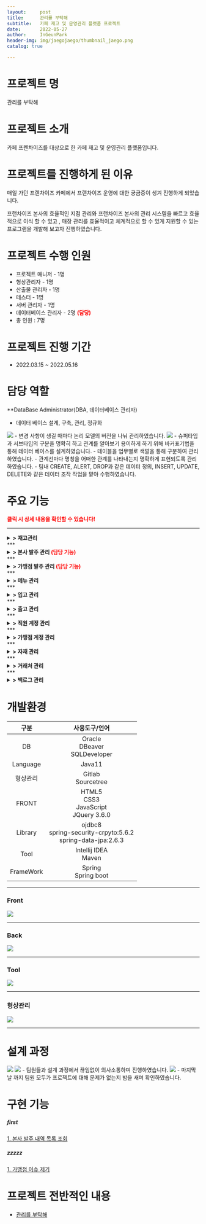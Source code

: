 ```yaml
---
layout:     post
title:      관리를 부탁해
subtitle:   카페 재고 및 운영관리 플랫폼 프로젝트
date:       2022-05-27
author:     InGeunPark
header-img: img/jaegojaego/thumbnail_jaego.png
catalog: true

---
```


# 프로젝트 명

관리를 부탁해



# 프로젝트 소개

카페 프렌차이즈를 대상으로 한 카페 재고 및 운영관리 플랫폼입니다.



# 프로젝트를 진행하게 된 이유

매일 가던 프렌차이즈 카페에서 프랜차이즈 운영에 대한 궁금증이 생겨 진행하게 되었습니다.

 프랜차이즈 본사의 효율적인 지점 관리와 프랜차이즈 본사의 관리 시스템을 빠르고 효율적으로 이식 할 수 있고 , 매장 관리를 효율적이고 체계적으로 할 수 있게 지원할 수 있는 프로그램을 개발해 보고자 진행하였습니다.



# 프로젝트 수행 인원

- 프로젝트 매니저 - 1명
- 형상관리자 - 1명
- 산출물 관리자 - 1명
- 테스터 - 1명
- 서버 관리자 - 1명
- 데이터베이스 관리자 -  2명 <font style="color:red; font-weight:bold">(담당)</font>
- 총 인원 : 7명

# 프로젝트 진행 기간

 - 2022.03.15 ~ 2022.05.16

# 담당 역할

 **DataBase Administrator(DBA, 데이터베이스 관리자)
 - 데이터 베이스 설계, 구축, 관리, 정규화
 <img src="../../../../img/jaegojaego/DBA_pic1.png"> 
 - 변경 사항이 생길 때마다 논리 모델의 버전을 나눠 관리하였습니다.  
 <img src="../../../../img/jaegojaego/DBA_pic2.png">
 - 슈퍼타입과 서브타입의 구분을 명확히 하고 관계를 알아보기 용이하게 하기 위해 바커표기법을 통해 데이터 베이스를 설계하였습니다.
 - 테이블을 업무별로 색깔을 통해 구분하여 관리하였습니다.
 - 관계선마다 명칭을 어떠한 관계를 나타내는지 명확하게 표현되도록 관리하였습니다.
 - 팀내 CREATE, ALERT, DROP과 같은 데이터 정의, INSERT, UPDATE, DELETE와 같은 데이터 조작  작업을 맡아 수행하였습니다.

# 주요 기능

<font style="color:red; font-weight:bold">클릭 시 상세 내용을 확인할 수 있습니다!</font>  
***
<details>
<summary style="font-weight:bold;"> > 재고관리</summary>
- 물품을 등록, 수정, 삭제를 할 수 있습니다.<br>
- 바코드를 생성해줌으로써 관리의 효율성을 증대시켰습니다.<br>
- 거래처를 입력하고 입,출고 관리를 할 수 있습니다.<br>
- 과거 히스토리 내역을 확인함으로써 합리적인 의사결정을 할 수 있습니다.<br>
- 재고 분석을 함으로써 합리적인 재고생산계획을 세울 수 있습니다.
</details>
***
<details>
<summary style="font-weight:bold;"> > 본사 발주 관리<font style="color:red"> (담당 기능)</font></summary>
- 본사 직원은 원하는 상품을 원하는 수량만큼 발주합니다. <br>
- 검색을 통해 발주 가능한 상품을 조회할 수 있습니다. <br>
- 같은 상품에 대해 본사와 계약한 거래처를 선택할 수 있습니다. <br>
- 발주 신청 후 거래처와 합의 후 발주 처리 상태를 변경할 수 있습니다.
</details>
***
<details>
<summary style="font-weight:bold;"> > 가맹점 발주 관리<font style="color:red"> (담당 기능)</font></summary>
- 가맹점 직원은 원하는 상품을 원하는 수량만큼 발주합니다. <br>
- 발주 신청 가능 물품 목록을 조회할 수 있습니다. <br>
- 각 물품에 대한 설명과 이미지를 조회할 수 있습니다. <br>
- 본사 직원은 가맹점 발주에 대해 승인 처리 할 수 있습니다. <br>
- 가맹점은 발주 받은 물품에 대해 문제가 존재할 경우 이슈를 제기할 수 있습니다. <br>
- 본사 직원은 가맹점이 제기한 이슈에 대해 확인하고 교환 처리해 줄 수 있습니다.
</details>
***
<details>
<summary style="font-weight:bold;"> > 메뉴 관리</summary>
- 본사는 메뉴를 등록, 수정, 삭제, 상세보기를 할 수 있고 가맹점은 메뉴를 상세보기 할 수 있습니다. <br>
- 메뉴를 생성해줌으로써 메뉴의 원재료를 조회할 수 있습니다. <br>
- 가맹점은 원재료를 조회함으로써 발주 목록을 구성할 수 있습니다.
</details>
***
<details>
<summary style="font-weight:bold;"> > 입고 관리</summary>
- 입고 관리 내 본사의 발주 버튼을 클릭하면 본사 발주 내역을 조회합니다. <br>
- 본사 발주 “승인 완료” 처리 된 정보를 조회하여 해당 물품을 입고 목록에 추가합니다. <br>
- 입고 목록 등록된 물품을 “입고 완료” 처리 시 처리 날짜가 등록됩니다. <br>
- “입고 완료” 시 재고 관리 내 재고 수량이 추가되어 반영됩니다. <br>
- “입고 완료” 시 재고 변경 내역에 정보가 추가됩니다. <br>
- 재고 관리에서 해당 물품의 재고를 조회할 수 있습니다. <br>
- 재고 변동 내역에서 재고의 입,출고 내역을 조회할 수 있습니다.
</details>
***
<details>
<summary style="font-weight:bold;"> > 출고 관리</summary>
- 출고할 발주 목록을 조회할 수 있습니다. <br>
- 승인 완료된 발주 목록을 조회하여 출고 목록에 추가할 수 있습니다. <br>
- 출고 목록에서 발주 상세 정보를 조회할 수 있습니다. <br>
- 발주 상세 정보에서 발주할 물품의 정보들을 조회할 수 있습니다. <br>
- 발주 상세 정보에서 해당 발주에 대한 출고 처리상태를 수정할 수 있습니다. <br>
- 출고 내역을 조회할 수 있습니다.
</details>
***
<details>
<summary style="font-weight:bold;"> > 직원 계정 관리</summary>
- 프로그램을 사용하는 본사 직원 계정의 통합적 관리를 할 수 있습니다. <br>
- 본사 관리자는 본사 직원 계정 생성을 할 수 있습니다. <br>
- 본사 관리자는 본사 직원 계정 목록을 조회 할 수 있습니다.  <br>
- 본사 관리자는 본사 직원 계정 정보를 수정 할 수 있습니다. <br>
- 본사 관리자는 본사 직원 계정을 삭제 할 수 있습니다. <br>
- 본사 관리자는 삭제된 복사 직원 계정을 복구 할 수 있습니다.
</details>
***
<details>
<summary style="font-weight:bold;"> > 가맹점 계정 관리</summary>
- 프로그램을 사용하는 가맹점 대표자(점주), 직원 계정의 통합적 관리를 할 수 있습니다. <br>
- 본사 관리자와 본사 가맹 계약팀 직원은 가맹점 대표자, 직원 계정 생성을 할 수 있습니다. <br>
- 본사 관리자와 본사 가맹 계약팀 직원은 가맹점 대표자, 직원 계정 목록을 조회 할 수 있습니다. <br>
- 본사 관리자와 본사 가맹 계약팀 직원은 가맹점 대표자, 직원 계정 정보를 수정 할 수 있습니다. <br>
- 본사 관리자는 가맹점 대표자, 직원 계정을 삭제 할 수 있습니다. <br>
- 본사 관리자는 삭제된 가맹점 대표자, 직원 계정을 복구 할 수 있습니다.
</details>
***
<details>
<summary style="font-weight:bold;"> > 자재 관리</summary>
- 본사와, 가맹점이 발주 넣을 수 있는 자재를 생성할 수 있습니다. <br>
- 거래처와 본사의 제품을 일치 시키는 매핑을 할 수 있습니다. <br>
- 매핑된 제품을 목록  조회 할 수 있습니다. <br>
- 자재 정보를 수정할 수 있습니다. <br>
- 자재 정보를 삭제할 수 있습니다. <br>
- 매핑할 거래처 목록을 불러 올 수 있습니다. <br>
- 매핑할 자재 목록을 불러 올 수 있습니다.
</details>
***
<details>
<summary style="font-weight:bold;"> > 거래처 관리</summary>
- 신규 거래처를 등록하고 계약 상태를 조회할 수 있습니다. <br>
- 거래처 계약상품을 등록하고 관리할 수 있습니다. 
</details>
***
<details>
<summary style="font-weight:bold;"> > 백로그 관리</summary>
- 입고와 이슈출고의 데이터를 종합적으로 조회할 수 있습니다. <br>
- 물품당 이슈발생 빈도와 각 물품 구매량 증/감소율 막대그래프를 통해 명시적으로 상태를 확인할 수 있고, 수발주 및 입출고 계획을 구상할 수 있습니다.
</details>


# 개발환경

|   구분    |                        사용도구/언어                         |
| :-------: | :----------------------------------------------------------: |
|    DB     |            Oracle<br />DBeaver<br />SQLDeveloper             |
| Language  |                            Java11                            |
| 형상관리  |                    Gitlab<br />Sourcetree                    |
|   FRONT   |      HTML5<br />CSS3<br />JavaScript<br />JQuery 3.6.0       |
|  Library  | ojdbc8<br />spring-security-crpyto:5.6.2<br />spring-data-jpa:2.6.3 |
|   Tool    |                   Intellij IDEA<br />Maven                   |
| FrameWork |                   Spring<br />Spring boot                    |

***

### Front

<img src="../../../../img/jaegojaego/frontImg.png"> 

***

### Back

<img src="../../../../img/jaegojaego/backImg.png"> 

***

### Tool

<img src="../../../../img/jaegojaego/toolImg.png">

***

### 형상관리

<img src="../../../../img/jaegojaego/configurationManagementImg.png">

***

# 설계 과정
<img src="../../../../img/jaegojaego/team_pic2.jpg">
<img src="../../../../img/jaegojaego/team_pic3.jpg">
- 팀원들과 설계 과정에서 끊임없이 의사소통하며 진행하였습니다.

<img src="../../../../img/jaegojaego/team_pic1.jpg">
- 마지막날 까지 팀원 모두가 프로젝트에 대해 문제가 없는지 밤을 새며 확인하였습니다.

# 구현 기능

<!-- [1. 본사 발주 내역 목록 조회](https://ingeunpark.github.io/selectCompanyOrderList) <br>
[2. 본사 발주 내역 상세 조회](selectCompanyOrderDetail.md)<br> -->
##### first
[1. 본사 발주 내역 목록 조회](https://ingeunpark.github.io/selectCompanyOrderList) <br>

##### zzzzz
[1. 가맹점 이슈 제기](https://ingeunpark.github.io/issueRegist) <br>

# 프로젝트 전반적인 내용
- [관리를 부탁해](https://www.notion.so/c5422121f77a4cbaa35678d491d4f046)
